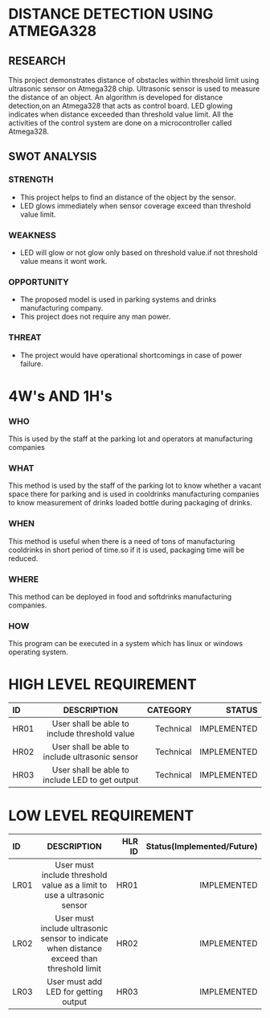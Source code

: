# DISTANCE DETECTION USING ATMEGA328
## RESEARCH
This project demonstrates distance of obstacles within threshold limit using ultrasonic sensor on Atmega328 chip. Ultrasonic sensor is used to measure the distance of an object. An algorithm is developed for distance detection,on an Atmega328 that acts as control board. LED glowing indicates when distance exceeded than threshold value limit. All the activities of the control system are done on a microcontroller called Atmega328.

## SWOT ANALYSIS

### STRENGTH
*	This project helps to find an distance of the object by the sensor.
*	LED glows immediately when sensor coverage exceed than threshold value limit.
### WEAKNESS
*	LED will glow or not glow only based on threshold value.if not threshold value means it wont work.
### OPPORTUNITY
*	The proposed model is used in parking systems and drinks manufacturing company.
*	This project does not require any man power.
### THREAT
*	The project would have operational shortcomings in case of power failure.
# 4W's AND 1H's
### WHO
This is used by the staff at the parking lot and operators at manufacturing companies
### WHAT
This method is used by the staff of the parking lot to know whether a vacant space there for parking and is used in cooldrinks manufacturing companies to know measurement of drinks loaded bottle during packaging of drinks.
### WHEN
This method is useful when there is a need of tons of manufacturing cooldrinks in short period of time.so if it is used, packaging time will be reduced.
### WHERE
This method can be deployed in food and softdrinks manufacturing companies.
### HOW
This program can be executed in a system which has linux or windows operating system.
# HIGH LEVEL REQUIREMENT
| ID   |                 DESCRIPTION                           | CATEGORY  | STATUS      |
| :--- |     :---:                                             |      ---: |  ---:       |            
| HR01 | User shall be able to include threshold value         | Technical | IMPLEMENTED |             
| HR02 | User shall be able to include ultrasonic sensor       | Technical | IMPLEMENTED |
| HR03 | User shall be able to include LED to get output       | Technical | IMPLEMENTED |

# LOW LEVEL REQUIREMENT
| ID   |                    DESCRIPTION                                                                                              | HLR ID | Status(Implemented/Future) |
| :--- |                   :---:                                                                                                     |   ---: |                       ---: |
| LR01 | User must include threshold value as a limit to use a ultrasonic sensor                                                     | HR01   |  IMPLEMENTED               |          |
| LR02 | User must include ultrasonic sensor to indicate when distance exceed than threshold limit                                   | HR02   |  IMPLEMENTED               |  
| LR03 | User must add LED for getting output                                         | HR03   |  IMPLEMENTED               | 

